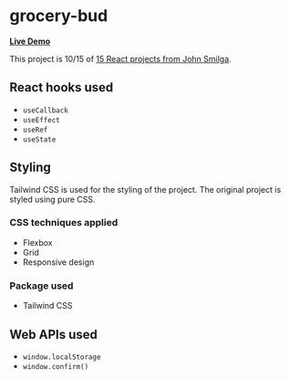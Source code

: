 # grocery-bud

[**Live Demo**](https://nickau309.github.io/grocery-bud/)

This project is 10/15 of [15 React projects from John Smilga](https://github.com/john-smilga/react-projects).

## React hooks used
- `useCallback`
- `useEffect`
- `useRef`
- `useState`

## Styling
Tailwind CSS is used for the styling of the project. The original project is styled using pure CSS. 

### CSS techniques applied
- Flexbox
- Grid
- Responsive design

### Package used
- Tailwind CSS

## Web APIs used
- `window.localStorage`
- `window.confirm()`
